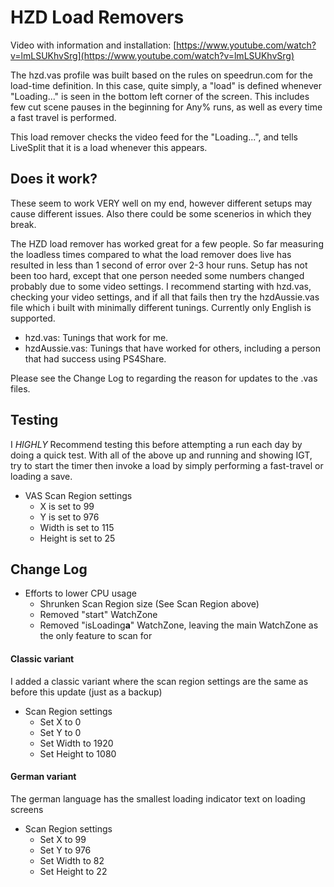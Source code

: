 # HZD Load Removers

Video with information and installation: [https://www.youtube.com/watch?v=lmLSUKhvSrg](https://www.youtube.com/watch?v=lmLSUKhvSrg)

The hzd.vas profile was built based on the rules on speedrun.com for the load-time definition.  In this case, quite simply, a "load" is defined whenever "Loading..." is seen in the bottom left corner of the screen.  This includes few cut scene pauses in the beginning for Any% runs, as well as every time a fast travel is performed.  

This load remover checks the video feed for the "Loading...", and tells LiveSplit that it is a load whenever this appears.


##  Does it work?

These seem to work VERY well on my end, however different setups may cause different issues.  Also there could be some scenerios in which they break.  

The HZD load remover has worked great for a few people.   So far measuring the loadless times compared to what the load remover does live has resulted in less than 1 second of error over 2-3 hour runs.  Setup has not been too hard, except that one person needed some numbers changed probably due to some video settings.  I recommend starting with hzd.vas, checking your video settings, and if all that fails then try the hzdAussie.vas file which i built with minimally different tunings.  Currently only English is supported.

- hzd.vas: Tunings that work for me.
- hzdAussie.vas: Tunings that have worked for others, including a person that had success using PS4Share.

Please see the Change Log to regarding the reason for updates to the .vas files.



## Testing

I *HIGHLY* Recommend testing this before attempting a run each day by doing a quick test.
With all of the above up and running and showing IGT, try to start the timer then invoke a load by simply performing a fast-travel or loading a save.

 - VAS Scan Region settings
   - X is set to 99
   - Y is set to 976
   - Width is set to 115
   - Height is set to 25


##  Change Log

- Efforts to lower CPU usage
  - Shrunken Scan Region size (See Scan Region above)
  - Removed "start" WatchZone
  - Removed "isLoading**a**" WatchZone, leaving the main WatchZone as the only feature to scan for


#### Classic variant

I added a classic variant where the scan region settings are the same as before this update (just as a backup)
 - Scan Region settings
   - Set X to 0
   - Set Y to 0
   - Set Width to 1920
   - Set Height to 1080

#### German variant

The german language has the smallest loading indicator text on loading screens
 - Scan Region settings
   - Set X to 99
   - Set Y to 976
   - Set Width to 82
   - Set Height to 22